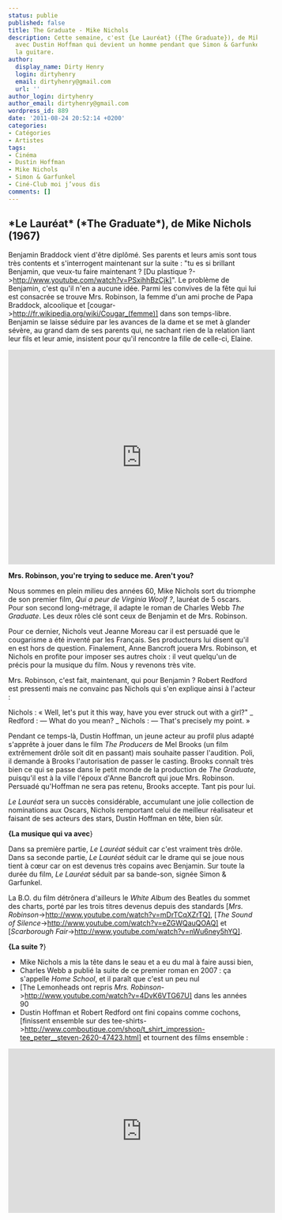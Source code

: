 ```yaml
---
status: publie
published: false
title: The Graduate - Mike Nichols
description: Cette semaine, c'est {Le Lauréat} ({The Graduate}), de Mike Nichols,
  avec Dustin Hoffman qui devient un homme pendant que Simon & Garfunkel jouent de
  la guitare.
author:
  display_name: Dirty Henry
  login: dirtyhenry
  email: dirtyhenry@gmail.com
  url: ''
author_login: dirtyhenry
author_email: dirtyhenry@gmail.com
wordpress_id: 889
date: '2011-08-24 20:52:14 +0200'
categories:
- Catégories
- Artistes
tags:
- Cinéma
- Dustin Hoffman
- Mike Nichols
- Simon & Garfunkel
- Ciné-Club moi j’vous dis
comments: []
---
```

<h2>*Le Lauréat* (*The Graduate*), de Mike Nichols (1967)</h2>

Benjamin Braddock vient d'être diplômé. Ses parents et leurs amis sont tous très contents et s'interrogent maintenant sur la suite : "tu es si brillant Benjamin, que veux-tu faire maintenant ? [Du plastique ?->http://www.youtube.com/watch?v=PSxihhBzCjk]". Le problème de Benjamin, c'est qu'il n'en a aucune idée. Parmi les convives de la fête qui lui est consacrée se trouve Mrs. Robinson, la femme d'un ami proche de Papa Braddock, alcoolique et [cougar->http://fr.wikipedia.org/wiki/Cougar_(femme)] dans son temps-libre. Benjamin se laisse séduire par les avances de la dame et se met à glander sévère, au grand dam de ses parents qui, ne sachant rien de la relation liant leur fils et leur amie, insistent pour qu'il rencontre la fille de celle-ci, Elaine.

<iframe width="540" height="435" src="http://www.youtube.com/embed/-3lKbMBab18" frameborder="0" allowfullscreen></iframe>

__Mrs. Robinson, you're trying to seduce me. Aren't you?__

Nous sommes en plein milieu des années 60, Mike Nichols sort du triomphe de son premier film, *Qui a peur de Virginia Woolf ?*, lauréat de 5 oscars. Pour son second long-métrage, il adapte le roman de Charles Webb *The Graduate*. Les deux rôles clé sont ceux de Benjamin et de Mrs. Robinson.

Pour ce dernier, Nichols veut Jeanne Moreau car il est persuadé que le cougarisme a été inventé par les Français. Ses producteurs lui disent qu'il en est hors de question. Finalement, Anne Bancroft jouera Mrs. Robinson, et Nichols en profite pour imposer ses autres choix : il veut quelqu'un de précis pour la musique du film. Nous y revenons très vite.

Mrs. Robinson, c'est fait, maintenant, qui pour Benjamin ? Robert Redford est pressenti mais ne convainc pas Nichols qui s'en explique ainsi à l'acteur :

<quote>
Nichols : « Well, let's put it this way, have you ever struck out with a girl?" 
_ Redford : — What do you mean?
_ Nichols : — That's precisely my point. »
</quote>

Pendant ce temps-là, Dustin Hoffman, un jeune acteur au profil plus adapté s'apprête à jouer dans le film *The Producers* de Mel Brooks (un film extrêmement drôle soit dit en passant) mais souhaite passer l'audition. Poli, il demande à Brooks l'autorisation de passer le casting. Brooks connaît très bien ce qui se passe dans le petit monde de la production de *The Graduate*, puisqu'il est à la ville l'époux d'Anne Bancroft qui joue Mrs. Robinson. Persuadé qu'Hoffman ne sera pas retenu, Brooks accepte. Tant pis pour lui.

*Le Lauréat* sera un succès considérable, accumulant une jolie collection de nominations aux Oscars, Nichols remportant celui de meilleur réalisateur et faisant de ses acteurs des stars, Dustin Hoffman en tête, bien sûr.

__{La musique qui va avec__}

Dans sa première partie, *Le Lauréat* séduit car c'est vraiment très drôle. Dans sa seconde partie, *Le Lauréat* séduit car le drame qui se joue nous tient à cœur car on est devenus très copains avec Benjamin. Sur toute la durée du film, *Le Lauréat* séduit par sa bande-son, signée Simon & Garfunkel.

La B.O. du film détrônera d'ailleurs le *White Album* des Beatles du sommet des charts, porté par les trois titres devenus depuis des standards [*Mrs. Robinson*->http://www.youtube.com/watch?v=mDrTCqXZrTQ], [*The Sound of Silence*->http://www.youtube.com/watch?v=eZGWQauQOAQ] et [*Scarborough Fair*->http://www.youtube.com/watch?v=nWu6ney5hYQ]. 

__{La suite ?__}

- Mike Nichols a mis la tête dans le seau et a eu du mal à faire aussi bien, 
- Charles Webb a publié la suite de ce premier roman en 2007 : ça s'appelle *Home School*, et il paraît que c'est un peu nul
- [The Lemonheads ont repris *Mrs. Robinson*->http://www.youtube.com/watch?v=4DvK6VTG67U] dans les années 90
- Dustin Hoffman et Robert Redford ont fini copains comme cochons, [finissent ensemble sur des tee-shirts->http://www.comboutique.com/shop/t_shirt_impression-tee_peter__steven-2620-47423.html] et tournent des films ensemble : 

<iframe width="540" height="333" src="http://www.youtube.com/embed/hVytko7quO4" frameborder="0" allowfullscreen></iframe>
